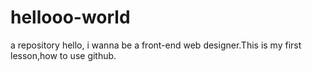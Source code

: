 # hellooo-world
a repository
hello,
i wanna be a front-end web designer.This is my first lesson,how to use github.
